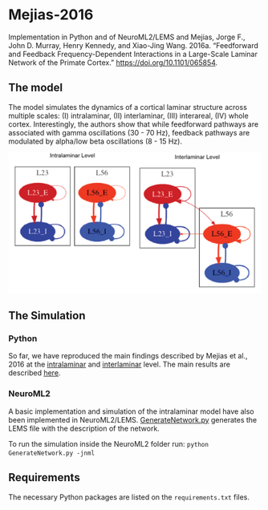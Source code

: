 # Mejias-2016
Implementation in Python and of NeuroML2/LEMS and Mejias, Jorge F.,
John D. Murray, Henry Kennedy, and Xiao-Jing Wang. 2016a.
“Feedforward and Feedback Frequency-Dependent Interactions in a Large-Scale
Laminar Network of the Primate Cortex.” https://doi.org/10.1101/065854.

## The model
The model simulates the dynamics of a cortical laminar structure across multiple
scales: (I) intralaminar, (II)
interlaminar, (III) interareal, (IV) whole cortex. Interestingly, the authors show
that while feedforward pathways are associated with gamma oscillations (30 - 70 Hz),
feedback pathways are modulated by alpha/low beta oscillations (8 - 15 Hz).

![](NeuroML2/img/Mejias-2016.png)

## The Simulation

### Python
So far, we have reproduced the main findings described by Mejias et al., 2016 at the [intralaminar](Python/intralaminar.py) and [interlaminar](Python/interlaminar) level. The main results are described [here](Python/README.md).

### NeuroML2
A basic implementation and simulation of the intralaminar model have also been implemented in NeuroML2/LEMS. [GenerateNetwork.py](NeuroML2/GenerateNetwork.py) generates the LEMS file with the description of the network.

To run the simulation inside the NeuroML2 folder run:
`python GenerateNetwork.py -jnml`

## Requirements
The necessary Python packages are listed on the `requirements.txt` files.
